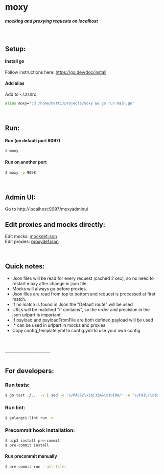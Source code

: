 # moxy
##### mocking and proxying requests on localhost  
<br>

## Setup:
#### Install go
Follow instructions here: https://go.dev/doc/install  
  

#### Add alias
Add to ~/.zshrc: 
```sh
alias moxy="cd /home/matti/projects/moxy && go run main.go"
```
<br>
  
  
## Run:  
#### Run (on default port 9097)  
```sh
$ moxy
```
    
  
#### Run on another port    
```sh
$ moxy -p 9098
```
<br>
  
  
## Admin UI:
Go to http://localhost:9097/moxyadminui
  
  
  
  
## Edit proxies and mocks directly:
Edit mocks: [mockdef.json]  
Edit proxies: [proxydef.json]  

<br>

  
## Quick notes:
- Json files will be read for every request (cached 2 sec), so no need to restart moxy after change in json file
- Mocks will always go before proxies.  
- Json files are read from top to bottom and request is processed at first match.
- If no match is found in Json the "Default route" will be used
- URLs will be matched "if contains", so the order and precision in the json urlpart is important
- If payload and payloadFromFile are both defined payload will be used
- .* can be used in urlpart in mocks and proxies
- Copy config_template.yml to config.yml to use your own config
  
<br>  
<br>
_______________________
<br>  
<br>

## For developers:
### Run tests:  
```sh
$ go test ./... -v | sed -e 's/PASS/\x1b[32m&\x1b[0m/' -e 's/FAIL/\x1b[31m&\x1b[0m/'
```  
  

  
### Run lint:  
```sh  
$ golangci-lint run -v
```  
  

  
  
### Precommit hook installation:  
```sh
$ pip3 install pre-commit
$ pre-commit install
```  
  
  
#### Run precommit manually    
```sh
$ pre-commit run --all-files
```  
  
[mockdef.json]: <https://github.com/mattinordstrom/moxy/blob/main/mockdef.json>
[proxydef.json]: <https://github.com/mattinordstrom/moxy/blob/main/proxydef.json>
